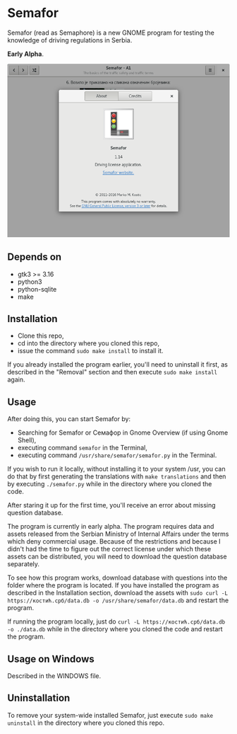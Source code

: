 # Semafor

Semafor (read as Semaphore) is a new GNOME program for testing the knowledge of driving regulations
in Serbia.

**Early Alpha**.

![Alt text](screenshot.png?raw=true "Semafor interface")

## Depends on
- gtk3 >= 3.16
- python3
- python-sqlite
- make

## Installation
  * Clone this repo,
  * cd into the directory where you cloned this repo,
  * issue the command `sudo make install` to install it.

If you already installed the program earlier, you'll need to uninstall it first,
as described in the "Removal" section and then execute `sudo make install` again.

## Usage
After doing this, you can start Semafor by:
  * Searching for Semafor or Семафор in Gnome Overview (if using Gnome Shell),
  * executing command `semafor` in the Terminal,
  * executing command `/usr/share/semafor/semafor.py` in the Terminal.

If you wish to run it locally, without installing it to your system /usr, you can
do that by first generating the translations with `make translations` and then
by executing `./semafor.py` while in the directory where you cloned the code.

After staring it up for the first time, you'll receive an error about missing question database.

The program is currently in early alpha. The program requires data and assets released from the
Serbian Ministry of Internal Affairs under the terms which deny commercial usage. Because of the
restrictions and because I didn't had the time to figure out the correct license under which
these assets can be distributed, you will need to download the question database separately.

To see how this program works, download database with questions into the folder where the program
is located. If you have installed the program as described in the Installation section, download
the assets with `sudo curl -L https://костић.срб/data.db -o /usr/share/semafor/data.db` and restart
the program.

If running the program locally, just do `curl -L https://костић.срб/data.db -o ./data.db` while
in the directory where you cloned the code and restart the program.

## Usage on Windows

Described in the WINDOWS file.

## Uninstallation
To remove your system-wide installed Semafor, just execute `sudo make uninstall`
in the directory where you cloned this repo.
